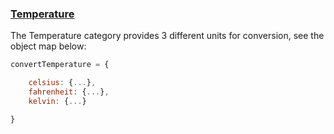 ### [Temperature](https://gist.github.com/jgphilpott/8260eeb1816dd4d786268f0ac5085d55)

The Temperature category provides 3 different units for conversion, see the object map below:

```js
convertTemperature = {

    celsius: {...},
    fahrenheit: {...},
    kelvin: {...}

}
```
